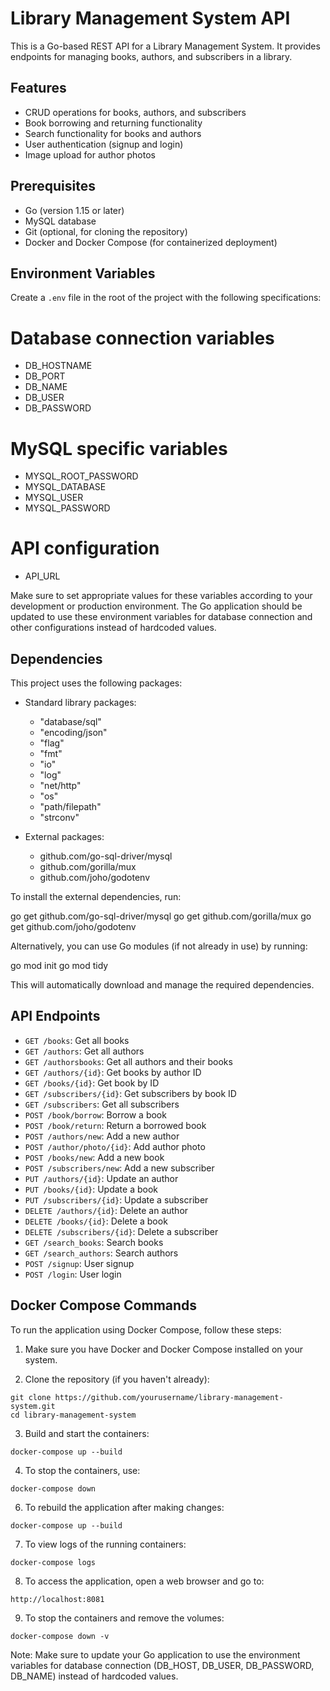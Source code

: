 # Library Management System API

This is a Go-based REST API for a Library Management System. It provides endpoints for managing books, authors, and subscribers in a library.

## Features

- CRUD operations for books, authors, and subscribers
- Book borrowing and returning functionality
- Search functionality for books and authors
- User authentication (signup and login)
- Image upload for author photos

## Prerequisites

- Go (version 1.15 or later)
- MySQL database
- Git (optional, for cloning the repository)
- Docker and Docker Compose (for containerized deployment)

## Environment Variables

Create a `.env` file in the root of the project with the following specifications:

# Database connection variables
- DB_HOSTNAME
- DB_PORT
- DB_NAME
- DB_USER
- DB_PASSWORD

# MySQL specific variables
- MYSQL_ROOT_PASSWORD
- MYSQL_DATABASE
- MYSQL_USER
- MYSQL_PASSWORD

# API configuration
- API_URL

Make sure to set appropriate values for these variables according to your development or production environment. The Go application should be updated to use these environment variables for database connection and other configurations instead of hardcoded values.

## Dependencies

This project uses the following packages:

- Standard library packages:
  - "database/sql"
  - "encoding/json"
  - "flag"
  - "fmt"
  - "io"
  - "log"
  - "net/http"
  - "os"
  - "path/filepath"
  - "strconv"

- External packages:
  - github.com/go-sql-driver/mysql
  - github.com/gorilla/mux
  - github.com/joho/godotenv

To install the external dependencies, run:

  go get github.com/go-sql-driver/mysql
  go get github.com/gorilla/mux
  go get github.com/joho/godotenv

Alternatively, you can use Go modules (if not already in use) by running:

  go mod init <your-module-name>
  go mod tidy

This will automatically download and manage the required dependencies.

## API Endpoints

- `GET /books`: Get all books
- `GET /authors`: Get all authors
- `GET /authorsbooks`: Get all authors and their books
- `GET /authors/{id}`: Get books by author ID
- `GET /books/{id}`: Get book by ID
- `GET /subscribers/{id}`: Get subscribers by book ID
- `GET /subscribers`: Get all subscribers
- `POST /book/borrow`: Borrow a book
- `POST /book/return`: Return a borrowed book
- `POST /authors/new`: Add a new author
- `POST /author/photo/{id}`: Add author photo
- `POST /books/new`: Add a new book
- `POST /subscribers/new`: Add a new subscriber
- `PUT /authors/{id}`: Update an author
- `PUT /books/{id}`: Update a book
- `PUT /subscribers/{id}`: Update a subscriber
- `DELETE /authors/{id}`: Delete an author
- `DELETE /books/{id}`: Delete a book
- `DELETE /subscribers/{id}`: Delete a subscriber
- `GET /search_books`: Search books
- `GET /search_authors`: Search authors
- `POST /signup`: User signup
- `POST /login`: User login

## Docker Compose Commands

To run the application using Docker Compose, follow these steps:

1. Make sure you have Docker and Docker Compose installed on your system.

2. Clone the repository (if you haven't already):
```
git clone https://github.com/yourusername/library-management-system.git
cd library-management-system
```
3. Build and start the containers:
```
docker-compose up --build
```
4. To stop the containers, use:
```
docker-compose down
```
6. To rebuild the application after making changes:
```
docker-compose up --build
```
7. To view logs of the running containers:
```
docker-compose logs
```
8. To access the application, open a web browser and go to:
```
http://localhost:8081
```
9. To stop the containers and remove the volumes:
```
docker-compose down -v
```
Note: Make sure to update your Go application to use the environment variables for database connection (DB_HOST, DB_USER, DB_PASSWORD, DB_NAME) instead of hardcoded values.
